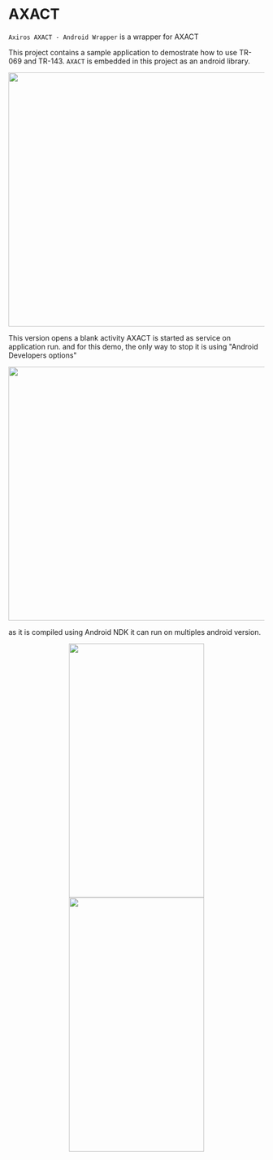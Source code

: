 # AXACT
`Axiros AXACT - Android Wrapper` is a wrapper for AXACT

This project contains a sample application to demostrate how to use TR-069 and TR-143.
`AXACT` is embedded in this project as an android library.

<p align="center" >
<img src="http://bzero.github.io/assets/images/Screenshot_2017-07-12%2010-32-09.png" width="800" height="500"/>
</p>

This version opens a blank activity AXACT is started as service on application run. and for this demo, the only way to stop it is using "Android Developers options" 

<p align="center" >
<img src="http://bzero.github.io/assets/images/Screenshot_2017-07-12-10-04-26.png" width="800" height="500"/>
</p>

as it is compiled using Android NDK it can run on multiples android version.

<p align="center" >
<img src="http://bzero.github.io/assets/images/Screenshot_20170712-101615.png" width="266" height="500"/>
<img src="http://bzero.github.io/assets/images/Screenshot_20170712-101618.png" width="266" height="500"/>
</p>
